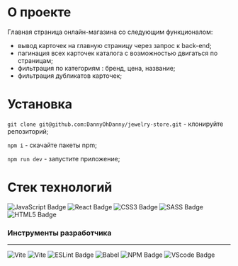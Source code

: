 # О проекте

Главная страница онлайн-магазина со следующим функционалом:

- вывод карточек на главную страницу через запрос к back-end;
- пагинация всех карточек каталога с возможностью двигаться по страницам;
- фильтрация по категориям : бренд, цена, название;
- фильтрация дубликатов карточек;

# Установка

`git clone git@github.com:DannyOhDanny/jewelry-store.git` - клонируйте репозиторий;

`npm i` - скачайте пакеты npm;

`npm run dev` - запустите приложение;

# Стек технологий

<div> 
<img src="https://img.shields.io/badge/javascript-%23404d59.svg?style=for-the-badge&logo=javascript&logoColor=%23F7DF1E" alt="JavaScript Badge" />
<img src="https://img.shields.io/badge/react-%23404d59.svg?style=for-the-badge&logo=react&logoColor=%2361DAFB" alt="React Badge" />
<img src="https://img.shields.io/badge/css3-%23404d59.svg?style=for-the-badge&logo=css3&logoColor=lightblue" alt="CSS3 Badge" />
<img src="https://img.shields.io/badge/SASS-%23404d59.svg?style=for-the-badge&logo=SASS&logoColor=hotpink" alt="SASS Badge" />
<img src="https://img.shields.io/badge/html5-%23404d59.svg?style=for-the-badge&logo=html5&logoColor=orange" alt="HTML5 Badge" />

 </div>

### Инструменты разработчика

---

<div id="general" style="display: inline">
  <img src="https://img.shields.io/badge/vite-%23404d64.svg?style=for-the-badge&logo=vite&logoColor=purple" alt="Vite" />
  <img src="https://img.shields.io/badge/git-%23404d58.svg?style=for-the-badge&logo=git&logoColor=red" alt="Vite" />
  <img src="https://img.shields.io/badge/ESLint-%23404d59?style=for-the-badge&logo=eslint&logoColor=violet" alt="ESLint Badge" />
  <img src="https://img.shields.io/badge/babel-%23404d59?style=for-the-badge&logo=vscode&logoColor=white" alt="Babel" />
  <img src="https://img.shields.io/badge/NPM-%23404d59?style=for-the-badge&logo=npm&logoColor=red" alt="NPM Badge" />
  <img src="https://img.shields.io/badge/vscode-%23404d59?style=for-the-badge&logo=vscode&logoColor=white" alt="VScode Badge" />
